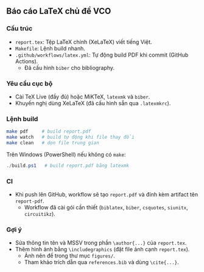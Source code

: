 ## Báo cáo LaTeX chủ đề VCO

### Cấu trúc
- `report.tex`: Tệp LaTeX chính (XeLaTeX) viết tiếng Việt.
- `Makefile`: Lệnh build nhanh.
- `.github/workflows/latex.yml`: Tự động build PDF khi commit (GitHub Actions).
  - Đã cấu hình `biber` cho bibliography.

### Yêu cầu cục bộ
- Cài TeX Live (đầy đủ) hoặc MiKTeX, `latexmk` và `biber`.
- Khuyến nghị dùng XeLaTeX (đã cấu hình sẵn qua `.latexmkrc`).

### Lệnh build
```bash
make pdf     # build report.pdf
make watch   # build tự động khi file thay đổi
make clean   # dọn file trung gian
```

Trên Windows (PowerShell) nếu không có `make`:
```powershell
./build.ps1   # build report.pdf bằng latexmk
```

### CI
- Khi push lên GitHub, workflow sẽ tạo `report.pdf` và đính kèm artifact tên `report-pdf`.
  - Workflow đã cài gói cần thiết (`biblatex`, `biber`, `csquotes`, `siunitx`, `circuitikz`).

### Gợi ý
- Sửa thông tin tên và MSSV trong phần `\author{...}` của `report.tex`.
- Thêm hình ảnh bằng `\includegraphics` (đặt file ảnh cạnh `report.tex`).
  - Ảnh nên để trong thư mục `figures/`.
  - Tham khảo trích dẫn qua `references.bib` và dùng `\cite{...}`.



